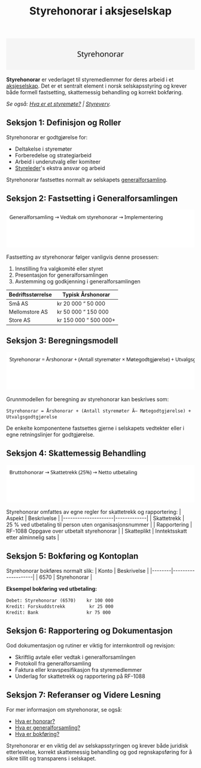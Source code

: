 ﻿---
title: "Styrehonorar i aksjeselskap"
seoTitle: "Styrehonorar i aksjeselskap"
description: 'Styrehonorar er vederlag til styremedlemmer fastsatt av generalforsamlingen. Lær prosess for fastsetting, skattemessig behandling, rapportering og bokføring i norske AS.'
summary: Vederlag til styremedlemmer fastsatt av generalforsamlingen. Artikkelen dekker prosess for fastsetting, skattemessig behandling, rapportering og bokføring.
---

![Styrehonorar](styrehonorar-image.svg)

**Styrehonorar** er vederlaget til styremedlemmer for deres arbeid i et [aksjeselskap](/blogs/regnskap/hva-er-et-aksjeselskap "Hva er et Aksjeselskap? Komplett Guide til AS og Selskapsrett"). Det er et sentralt element i norsk selskapsstyring og krever både formell fastsetting, skattemessig behandling og korrekt bokføring.

*Se også: [Hva er et styremøte?](/blogs/regnskap/hva-er-et-styremote "Hva er et styremøte? Guide til Møter, Protokoller og Prosess") | [Styreverv](/blogs/regnskap/styreverv "Styreverv: Roller, Ansvar og Fordeler ved Styreverv i Norske Selskaper").*

## Seksjon 1: Definisjon og Roller

Styrehonorar er godtgjørelse for:
* Deltakelse i styremøter
* Forberedelse og strategiarbeid
* Arbeid i underutvalg eller komiteer
* [Styreleder](/blogs/regnskap/styreleder "Hva er Styreleder? Styrets Lederrolle i Norske Aksjeselskaper")'s ekstra ansvar og arbeid

Styrehonorar fastsettes normalt av selskapets [generalforsamling](/blogs/regnskap/hva-er-generalforsamling "Hva er Generalforsamling? Komplett Guide til Generalforsamling og Beslutningsprosesser").

## Seksjon 2: Fastsetting i Generalforsamlingen

![Fremgangsmåte for fastsetting av styrehonorar](styrehonorar-godkjenning.svg)

Fastsetting av styrehonorar følger vanligvis denne prosessen:
1. Innstilling fra valgkomité eller styret
2. Presentasjon for generalforsamlingen
3. Avstemming og godkjenning i generalforsamlingen

| Bedriftsstørrelse | Typisk Årshonorar |
|-------------------|-------------------|
| Små AS            | kr 20 000 “ 50 000 |
| Mellomstore AS    | kr 50 000 “ 150 000 |
| Store AS          | kr 150 000 “ 500 000+ |

## Seksjon 3: Beregningsmodell

![Beregningsmodell for styrehonorar](styrehonorar-beregning.svg)

Grunnmodellen for beregning av styrehonorar kan beskrives som:
```
Styrehonorar = Årshonorar + (Antall styremøter Ã— Møtegodtgjørelse) + Utvalgsgodtgjørelse
```

De enkelte komponentene fastsettes gjerne i selskapets vedtekter eller i egne retningslinjer for godtgjørelse.

## Seksjon 4: Skattemessig Behandling

![Skattemessig behandling av styrehonorar](styrehonorar-skatt.svg)

Styrehonorar omfattes av egne regler for skattetrekk og rapportering:
| Aspekt              | Beskrivelse |
|---------------------|-------------|
| Skattetrekk         | 25 % ved utbetaling til person uten organisasjonsnummer |
| Rapportering        | RF-1088 Oppgave over utbetalt styrehonorar |
| Skatteplikt         | Inntektsskatt etter alminnelig sats |

## Seksjon 5: Bokføring og Kontoplan

Styrehonorar bokføres normalt slik:
| Konto  | Beskrivelse        |
|--------|--------------------|
| 6570   | Styrehonorar       |

**Eksempel bokføring ved utbetaling:**
```
Debet: Styrehonorar (6570)    kr 100 000
Kredit: Forskuddstrekk         kr 25 000
Kredit: Bank                  kr 75 000
```

## Seksjon 6: Rapportering og Dokumentasjon

God dokumentasjon og rutiner er viktig for internkontroll og revisjon:
* Skriftlig avtale eller vedtak i generalforsamlingen
* Protokoll fra generalforsamling
* Faktura eller kravspesifikasjon fra styremedlemmer
* Underlag for skattetrekk og rapportering på RF-1088

## Seksjon 7: Referanser og Videre Lesning

For mer informasjon om styrehonorar, se også:
* [Hva er honorar?](/blogs/regnskap/hva-er-honorar "Hva er Honorar i Regnskap? Komplett Guide til Honorarutbetalinger og Skattebehandling")
* [Hva er generalforsamling?](/blogs/regnskap/hva-er-generalforsamling "Hva er Generalforsamling? Komplett Guide til Generalforsamling og Beslutningsprosesser")
* [Hva er bokføring?](/blogs/regnskap/hva-er-bokforing "Hva er Bokføring? Komplett Guide til Regnskapsføring og Bokføringsprinsipper")

Styrehonorar er en viktig del av selskapsstyringen og krever både juridisk etterlevelse, korrekt skattemessig behandling og god regnskapsføring for å sikre tillit og transparens i selskapet.









